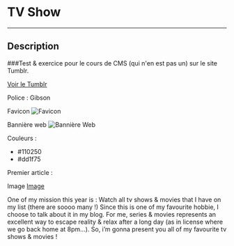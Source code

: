 # TV Show


------------------------------


## Description

###Test & exercice pour le cours de CMS (qui n'en est pas un) sur le site Tumblr. 

[Voir le Tumblr](http://cms-dodb.tumblr.com)


Police : Gibson


Favicon
![Favicon](https://d30y9cdsu7xlg0.cloudfront.net/noun-svg/101195.svg?Expires=1475012652&Signature=C07RJLz0j52y5jl-iJaianySZ~45cLTOrMzd6omvn9m4Y-L~25N~IPwB8Yc7K0QMw44LkXGkyRg8v~jaVBWXjqeF9aHwi1SK-2g4YII0CDORDK8yKLJp7gkC8H3rgfeugup4YVkF~QlEcmXyEFZVd-gnzYW-hCS37rXV015OA7o_&Key-Pair-Id=APKAI5ZVHAXN65CHVU2Q)

Bannière web
![Bannière Web](https://s-media-cache-ak0.pinimg.com/564x/28/1b/30/281b308e1933f314b6b693a4d48ae8be.jpg)

Couleurs :
 
- #110250
- #dd1f75

Premier article :

Image
[Image](https://s-media-cache-ak0.pinimg.com/originals/b6/84/5e/b6845e17ed65d10b5be6049b8c3012d0.png)



One of my mission this year is : Watch all tv shows & movies 
that I have on my list (there are soooo many !)
Since this is one of my favourite hobbie, I choose to talk about 
it in my blog. For me, series & movies represents an excellent way to escape reality & relax 
after a long day (as in license where we go back home at 8pm…).
So, i’m gonna present you all of my favourite tv shows & movies !
